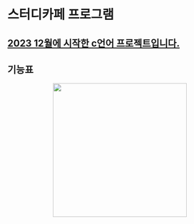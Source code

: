 # 스터디카페 프로그램
<u>2023 12월에 시작한 c언어 프로젝트입니다.</u> 
----------------------------------------------


## 기능표
<center><img src="https://github.com/jwgarde/semona---project/assets/113418319/59b678c0-05f8-4284-a86d-dfad1e87fdd0" width="300" height="300"></center>
